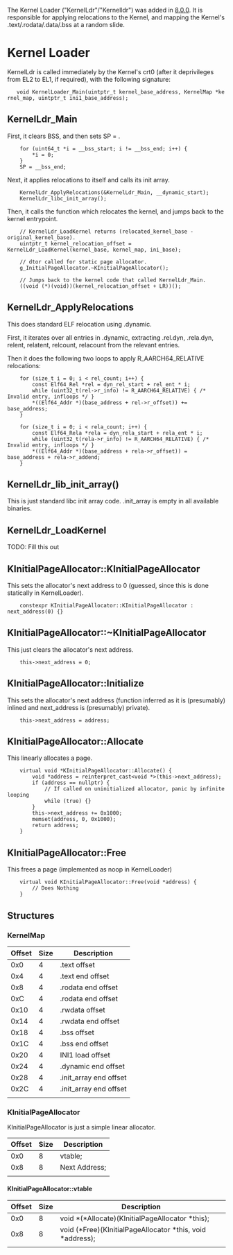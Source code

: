 The Kernel Loader ("KernelLdr"/"Kernelldr") was added in
[8.0.0](8.0.0.md "wikilink"). It is responsible for applying relocations
to the Kernel, and mapping the Kernel's .text/.rodata/.data/.bss at a
random slide.

# Kernel Loader

KernelLdr is called immediately by the Kernel's crt0 (after it
deprivileges from EL2 to EL1, if required), with the following
signature:

`   void KernelLoader_Main(uintptr_t kernel_base_address, KernelMap *kernel_map, uintptr_t ini1_base_address);`

## KernelLdr\_Main

First, it clears BSS, and then sets SP = <BSS end>.

``` 
    for (uint64_t *i = __bss_start; i != __bss_end; i++) {
        *i = 0;
    }
    SP = __bss_end;
```

Next, it applies relocations to itself and calls its init array.

``` 
    KernelLdr_ApplyRelocations(&KernelLdr_Main, __dynamic_start);
    KernelLdr_libc_init_array();
```

Then, it calls the function which relocates the kernel, and jumps back
to the kernel entrypoint.

``` 
    // KernelLdr_LoadKernel returns (relocated_kernel_base - original_kernel_base).
    uintptr_t kernel_relocation_offset = KernelLdr_LoadKernel(kernel_base, kernel_map, ini_base);
    
    // dtor called for static page allocator.
    g_InitialPageAllocator.~KInitialPageAllocator();
    
    // Jumps back to the kernel code that called KernelLdr_Main.
    ((void (*)(void))(kernel_relocation_offset + LR))();
```

## KernelLdr\_ApplyRelocations

This does standard ELF relocation using .dynamic.

First, it iterates over all entries in .dynamic, extracting .rel.dyn,
.rela.dyn, relent, relatent, relcount, relacount from the relevant
entries.

Then it does the following two loops to apply R\_AARCH64\_RELATIVE
relocations:

``` 
    for (size_t i = 0; i < rel_count; i++) {
        const Elf64_Rel *rel = dyn_rel_start + rel_ent * i;
        while (uint32_t(rel->r_info) != R_AARCH64_RELATIVE) { /* Invalid entry, infloops */ }
        *((Elf64_Addr *)(base_address + rel->r_offset)) += base_address;
    }
```

``` 
    for (size_t i = 0; i < rela_count; i++) {
        const Elf64_Rela *rela = dyn_rela_start + rela_ent * i;
        while (uint32_t(rela->r_info) != R_AARCH64_RELATIVE) { /* Invalid entry, infloops */ }
        *((Elf64_Addr *)(base_address + rela->r_offset)) = base_address + rela->r_addend;
    }
```

## KernelLdr\_lib\_init\_array()

This is just standard libc init array code. .init\_array is empty in all
available binaries.

## KernelLdr\_LoadKernel

TODO: Fill this out

## KInitialPageAllocator::KInitialPageAllocator

This sets the allocator's next address to 0 (guessed, since this is done
statically in KernelLoader).

``` 
    constexpr KInitialPageAllocator::KInitialPageAllocator : next_address(0) {}
```

## KInitialPageAllocator::\~KInitialPageAllocator

This just clears the allocator's next address.

``` 
    this->next_address = 0;
```

## KInitialPageAllocator::Initialize

This sets the allocator's next address (function inferred as it is
(presumably) inlined and next\_address is (presumably) private).

``` 
    this->next_address = address;
```

## KInitialPageAllocator::Allocate

This linearly allocates a page.

``` 
    virtual void *KInitialPageAllocator::Allocate() {
        void *address = reinterpret_cast<void *>(this->next_address);
        if (address == nullptr) {
            // If called on uninitialized allocator, panic by infinite looping
            while (true) {}
        }
        this->next_address += 0x1000;
        memset(address, 0, 0x1000);
        return address;
    }
```

## KInitialPageAllocator::Free

This frees a page (implemented as noop in KernelLoader)

``` 
    virtual void KInitialPageAllocator::Free(void *address) {
        // Does Nothing
    }
```

## Structures

### KernelMap

| Offset | Size | Description             |
| ------ | ---- | ----------------------- |
| 0x0    | 4    | .text offset            |
| 0x4    | 4    | .text end offset        |
| 0x8    | 4    | .rodata end offset      |
| 0xC    | 4    | .rodata end offset      |
| 0x10   | 4    | .rwdata offset          |
| 0x14   | 4    | .rwdata end offset      |
| 0x18   | 4    | .bss offset             |
| 0x1C   | 4    | .bss end offset         |
| 0x20   | 4    | INI1 load offset        |
| 0x24   | 4    | .dynamic end offset     |
| 0x28   | 4    | .init\_array end offset |
| 0x2C   | 4    | .init\_array end offset |
|        |      |                         |

### KInitialPageAllocator

KInitialPageAllocator is just a simple linear allocator.

| Offset | Size | Description   |
| ------ | ---- | ------------- |
| 0x0    | 8    | vtable;       |
| 0x8    | 8    | Next Address; |
|        |      |               |

#### KInitialPageAllocator::vtable

| Offset | Size | Description                                                  |
| ------ | ---- | ------------------------------------------------------------ |
| 0x0    | 8    | void \*(\*Allocate)(KInitialPageAllocator \*this);           |
| 0x8    | 8    | void (\*Free)(KInitialPageAllocator \*this, void \*address); |
|        |      |                                                              |
